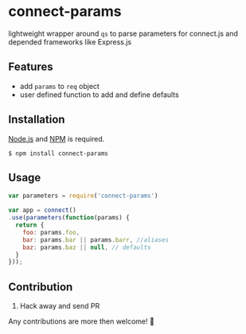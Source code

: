 # connect-params

lightweight wrapper around `qs` to parse parameters for connect.js and depended frameworks like Express.js

## Features

- add `params` to `req` object
- user defined function to add and define defaults

## Installation

[Node.js][] and [NPM][] is required.

    $ npm install connect-params

[Node.js]: https://npmjs.org/
[NPM]: https://npmjs.org/

## Usage

```javascript
var parameters = require('connect-params')

var app = connect()
.use(parameters(function(params) {
  return {
    foo: params.foo,
    bar: params.bar || params.barr, //aliases
    baz: params.baz || null, // defaults
  }
}));
```

## Contribution
  1. Hack away and send PR

Any contributions are more then welcome! :sparkling_heart:
